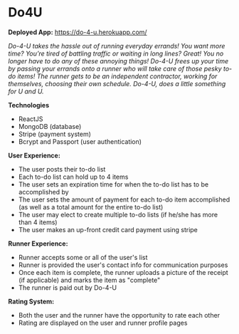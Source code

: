 # Do4U

**Deployed App:** https://do-4-u.herokuapp.com/

*Do-4-U takes the hassle out of running everyday errands! You want more time? You’re tired of battling traffic or waiting in long lines?  Great!  You no longer have to do any of these annoying things!  Do-4-U frees up your time by passing your errands onto a runner who will take care of those pesky to-do items!  The runner gets to be an independent contractor, working for themselves, choosing their own schedule.  Do-4-U, does a little something for U and U.*


**Technologies**
- ReactJS
- MongoDB (database)
- Stripe (payment system)
- Bcrypt and Passport (user authentication)


**User Experience:**
- The user posts their to-do list
- Each to-do list can hold up to 4 items
- The user sets an expiration time for when the to-do list has to be accomplished by
- The user sets the amount of payment for each to-do item accomplished (as well as a total amount for the entire to-do list)
- The user may elect to create multiple to-do lists (if he/she has more than 4 items)
- The user makes an up-front credit card payment using stripe 


**Runner Experience:**
- Runner accepts some or all of the user's list
- Runner is provided the user's contact info for communication purposes
- Once each item is complete, the runner uploads a picture of the receipt (if applicable) and marks the item as "complete"
- The runner is paid out by Do-4-U


**Rating System:**
- Both the user and the runner have the opportunity to rate each other
- Rating are displayed on the user and runner profile pages
